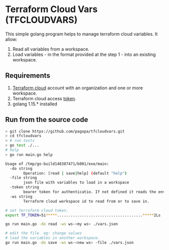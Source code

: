 # Terraform Cloud Vars (TFCLOUDVARS)

This simple golang program helps to manage terraform cloud variables.
It allow:

1. Read all variables from a workspace.
2. Load variables - in the format provided at the step 1 - into an existing workspace.


## Requirements

1. [Terraform cloud](https://app.terraform.io/) account with an organization and one or more workspace.
2. Terraform cloud access [token](https://app.terraform.io/app/settings/tokens).
3. golang 1.15.* installed

## Run from the source code

```bash
> git clone https://github.com/pagopa/tfcloudvars.git
> cd tfcloudvars
> # run tests
> go test ./...
# help
> go run main.go help

Usage of /tmp/go-build148387471/b001/exe/main:
  -do string
        Operation: [read | save|help] (default "help")
  -file string
        json file with variables to load in a workspace
  -token string
        bearer token for authenticatio. If not defined it reads the env variable TF_TOKEN
  -ws string
        Terraform cloud workspace id to read from or to save in.

# set terraform cloud token.
export TF_TOKEN=5i*****......................................*****2Ls

go run main.go -do read -ws ws-<my ws> ./vars.json

# edit the file. eg: change values
# load the variables in another workspace.
go run main.go -do save -ws ws-<new ws> -file ./vars.json
```
